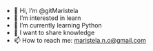 - 👋 Hi, I’m @gitMaristela
- 👀 I’m interested in learn
- 🌱 I’m currently learning Python
- 💞️ I want to share knowledge
- 📫 How to reach me: maristela.n.o@gmail.com

<!---
gitMaristela/gitMaristela is a ✨ special ✨ repository because its `README.md` (this file) appears on your GitHub profile.
You can click the Preview link to take a look at your changes.
--->
